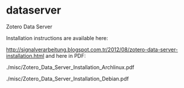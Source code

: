 # dataserver
Zotero Data Server

Installation instructions are available here: 

http://signalverarbeitung.blogspot.com.tr/2012/08/zotero-data-server-installation.html
and here in PDF:

./misc/Zotero_Data_Server_Installation_Archlinux.pdf

./misc/Zotero_Data_Server_Installation_Debian.pdf
